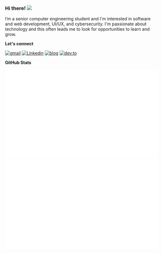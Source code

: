 ### Hi there! <img src="https://raw.githubusercontent.com/MartinHeinz/MartinHeinz/master/wave.gif" width="20px">

I’m a senior computer engineering student and I'm interested in software and web development, UI/UX, and cybersecurity. I'm passionate about technology and this often leads me to look for opportunities to learn and grow.

**Let's connect**

[![gmail](https://img.shields.io/badge/gmail-232322?style=for-the-badge&logo=gmail&logoColor=white)][email]
[![Linkedin](https://img.shields.io/badge/Linkedin-232322?style=for-the-badge&logo=linkedin)][linkedin]
[![blog](https://img.shields.io/badge/blog-232322?style=for-the-badge&logo=netlify&logoColor=white)][website]
[![dev.to](https://img.shields.io/badge/dev.to-232322?style=for-the-badge&logo=dev.to)][devto]

**GitHub Stats**

<a href="https://github.com/joiellantero/github-stats">

![](https://github.com/joiellantero/github-stats/blob/master/generated/overview.svg)
![](https://github.com/joiellantero/github-stats/blob/master/generated/languages.svg)

</a>

[website]: https://joiellantero.tech/
[linkedin]: https://www.linkedin.com/in/joiellantero/
[email]: mailto:jatllantero@gmail.com
[devto]: https://dev.to/joiellantero
